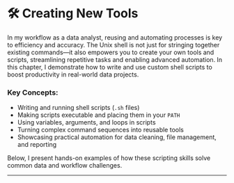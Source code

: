 # 🛠️ Creating New Tools
In my workflow as a data analyst, reusing and automating processes is key to efficiency and accuracy. The Unix shell is not just for stringing together existing commands—it also empowers you to create your own tools and scripts, streamlining repetitive tasks and enabling advanced automation. In this chapter, I demonstrate how to write and use custom shell scripts to boost productivity in real-world data projects.

### **Key Concepts:**
* Writing and running shell scripts (```.sh``` files)
* Making scripts executable and placing them in your ```PATH```
* Using variables, arguments, and loops in scripts
* Turning complex command sequences into reusable tools
* Showcasing practical automation for data cleaning, file management, and reporting

Below, I present hands-on examples of how these scripting skills solve common data and workflow challenges.

---

# 
